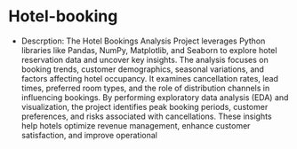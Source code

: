 # Hotel-booking
- Descrption:
  The Hotel Bookings Analysis Project leverages Python libraries like Pandas, NumPy, Matplotlib, and Seaborn to explore hotel reservation data and uncover key insights. The analysis focuses on booking trends, customer demographics, seasonal variations, and factors affecting hotel occupancy. It examines cancellation rates, lead times, preferred room types, and the role of distribution channels in influencing bookings. By performing exploratory data analysis (EDA) and visualization, the project identifies peak booking periods, customer preferences, and risks associated with cancellations. These insights help hotels optimize revenue management, enhance customer satisfaction, and improve operational
